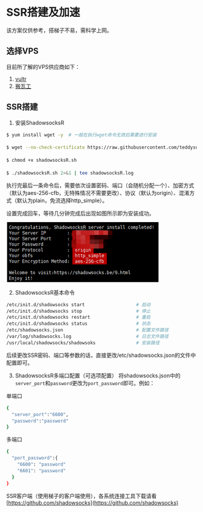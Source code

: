 # SSR搭建及加速
该方案仅供参考，搭梯子不易，需科学上网。

## 选择VPS
目前所了解的VPS供应商如下：
1. [vultr](https://www.vultr.com/?ref=7915755)
2. [搬瓦工](https://banwagong.cn/)

## SSR搭建
1. 安装ShadowsocksR
```bash
$ yum install wget -y  # 一般在执行wget命令无效后需要进行安装

$ wget --no-check-certificate https://raw.githubusercontent.com/teddysun/shadowsocks_install/master/shadowsocksR.sh

$ chmod +x shadowsocksR.sh

$ ./shadowsocksR.sh 2>&1 | tee shadowsocksR.log
```
执行完最后一条命令后，需要依次设置密码、端口（会随机分配一个）、加密方式（默认为aes-256-cfb，无特殊情况不需要更改）、协议（默认为origin）、混淆方式（默认为plain，免流选择http_simple）。

设置完成回车，等待几分钟完成后出现如图所示即为安装成功。

![SSR搭建成功](./images/20200202/SSR搭建成功.png)

2. ShadowsocksR基本命令
```bash
/etc/init.d/shadowsocks start                   # 启动
/etc/init.d/shadowsocks stop                    # 停止
/etc/init.d/shadowsocks restart                 # 重启
/etc/init.d/shadowsocks status                  # 状态
/etc/shadowsocks.json                           # 配置文件路径
/var/log/shadowsocks.log                        # 日志文件路径
/usr/local/shadowsocks/shadowsoks               # 安装路径
```
后续更改SSR密码、端口等参数的话，直接更改/etc/shadowsocks.json的文件中配置即可。

3. ShadowsocksR多端口配置（可选项配置）
将shadowsocks.json中的`server_port`和`password`更改为`port_password`即可。例如：

单端口
```bash
{
  "server_port":"6600",
  "password":"password"
}
```

多端口
```bash
{
  "port_password":{
    "6600": "password"
    "6601": "password"
  }
}
```

SSR客户端（使用梯子的客户端使用），各系统连接工具下载请看[https://github.com/shadowsocks](https://github.com/shadowsocks)


